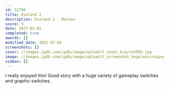 ```yaml
---
id: 11798
title: Evoland 2
description: Evoland 2 - Review
score: 9
date: 2017-02-01
completed: true
awards: []
modified_date: 2022-07-04
screenshots: []
cover: //images.igdb.com/igdb/image/upload/t_cover_big/co295h.jpg
image: //images.igdb.com/igdb/image/upload/t_screenshot_huge/wzvcraspxpebgweknpib.jpg
videos: []
---
```

I really enjoyed this! Good story with a huge variety of gameplay switches and graphic switches.